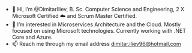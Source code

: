 - 👋 Hi, I’m @DimitarIliev, B. Sc. Computer Science and Engineering, 2 X Microsoft Certified ☁️ and Scrum Master Certified.
- 👀 I’m interested in Microservices Architecture and the Cloud. Mostly focused on using Microsoft technologies. Currently working with .NET Core and Azure.
- 📫 Reach me through my email address dimitar.iliev96@hotmail.com

<!---
DimitarIliev/DimitarIliev is a ✨ special ✨ repository because its `README.md` (this file) appears on your GitHub profile.
You can click the Preview link to take a look at your changes.
--->
